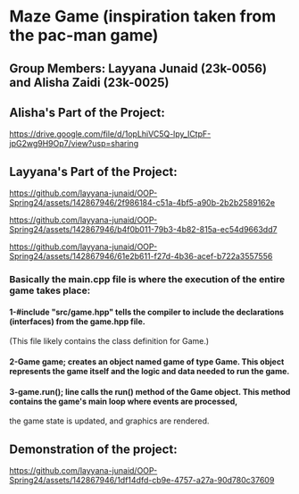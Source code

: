 
# Maze Game (inspiration taken from the pac-man game)
## Group Members: Layyana Junaid (23k-0056) and Alisha Zaidi (23k-0025)

## Alisha's Part of the Project:
https://drive.google.com/file/d/1opLhiVC5Q-lpy_ICtpF-jpG2wg9H9Op7/view?usp=sharing


## Layyana's Part of the Project:

https://github.com/layyana-junaid/OOP-Spring24/assets/142867946/2f986184-c51a-4bf5-a90b-2b2b2589162e

https://github.com/layyana-junaid/OOP-Spring24/assets/142867946/b4f0b011-79b3-4b82-815a-ec54d9663dd7

https://github.com/layyana-junaid/OOP-Spring24/assets/142867946/61e2b611-f27d-4b36-acef-b722a3557556

### Basically the main.cpp file is where the execution of the entire game takes place:
#### 1-#include "src/game.hpp" tells the compiler to include the declarations (interfaces) from the game.hpp file. 
(This file likely contains the class definition for Game.)
#### 2-Game game; creates an object named game of type Game. This object represents the game itself and the logic and data needed to run the game.
#### 3-game.run(); line calls the run() method of the Game object. This method contains the game's main loop where events are processed, 
the game state is updated, and graphics are rendered.

## Demonstration of the project: 
https://github.com/layyana-junaid/OOP-Spring24/assets/142867946/1df14dfd-cb9e-4757-a27a-90d780c37609

